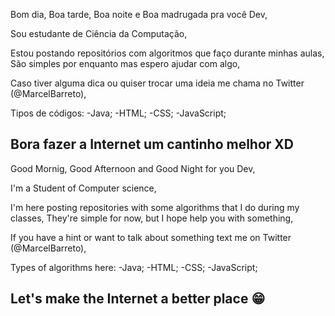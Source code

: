 Bom dia, Boa tarde, Boa noite e Boa madrugada pra você Dev,

Sou estudante de Ciência da Computação,

Estou postando repositórios com algoritmos que faço durante minhas aulas,
São simples por enquanto mas espero ajudar com algo,

Caso tiver alguma dica ou quiser trocar uma ideia me chama no Twitter (@MarcelBarreto),

Tipos de códigos:
-Java;
-HTML;
-CSS;
-JavaScript;

Bora fazer a Internet um cantinho melhor XD
--------------------------------------------------

Good Mornig, Good Afternoon and Good Night for you Dev,

I'm a Student of Computer science,

I'm here posting repositories with some algorithms that I do during my classes,
They're simple for now, but I hope help you with something,

If you have a hint or want to talk about something text me on Twitter (@MarcelBarreto),

Types of algorithms here:
-Java;
-HTML;
-CSS;
-JavaScript;


Let's make the Internet a better place 😁
--------------------------------------------------
